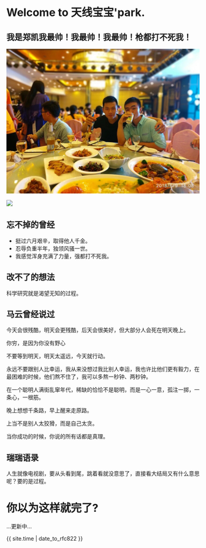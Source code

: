 
#                                         Welcome to 天线宝宝'park.


## 我是郑凯我最帅！我最帅！我最帅！枪都打不死我！
![郑凯](https://github.com/lirui-2018/lirui-2018.github.io/blob/master/QQ%E5%9B%BE%E7%89%8720181226215158.jpg)

![](https://timgsa.baidu.com/timg?image&quality=80&size=b9999_10000&sec=1545846347122&di=69204362108f7441d512abe9a83b4f2f&imgtype=jpg&src=http%3A%2F%2Fimg4.imgtn.bdimg.com%2Fit%2Fu%3D183893709%2C3602818905%26fm%3D214%26gp%3D0.jpg)
## 忘不掉的曾经
- 挺过六月艰辛，取得他人千金。
- 忍辱负重半年，独领风骚一世。
- 我感觉浑身充满了力量，强都打不死我。





## 改不了的想法

科学研究就是渴望无知的过程。





## 马云曾经说过

今天会很残酷，明天会更残酷，后天会很美好，但大部分人会死在明天晚上。

你穷，是因为你没有野心

不要等到明天，明天太遥远，今天就行动。

永远不要跟别人比幸运，我从来没想过我比别人幸运，我也许比他们更有毅力，在最困难的时候，他们熬不住了，我可以多熬一秒钟、两秒钟。

在一个聪明人满街乱窜年代，稀缺的恰恰不是聪明，而是一心一意，孤注一掷，一条心，一根筋。

晚上想想千条路，早上醒来走原路。

上当不是别人太狡猾，而是自己太贪。

当你成功的时候，你说的所有话都是真理。





## 瑞瑞语录

人生就像电视剧，要从头看到尾，跳着看就没意思了，直接看大结局又有什么意思呢？要的是过程。





# 你以为这样就完了?

...更新中...

{{ site.time | date_to_rfc822 }}
